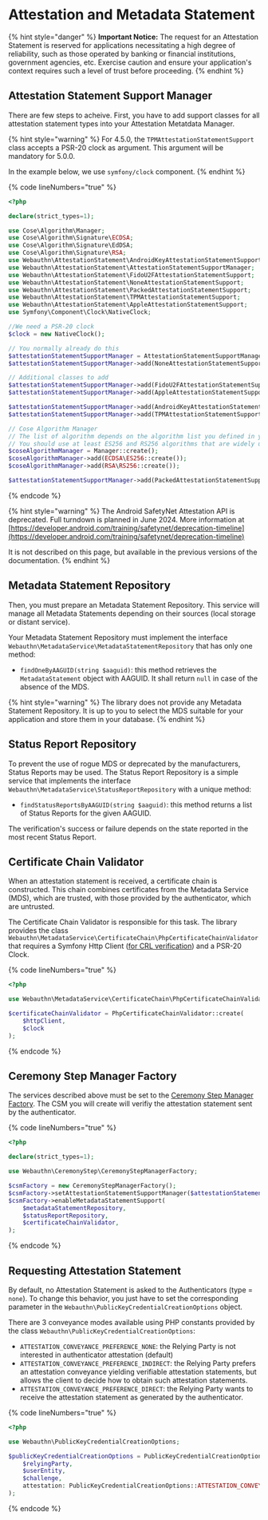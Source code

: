 # Attestation and Metadata Statement

{% hint style="danger" %}
**Important Notice:** The request for an Attestation Statement is reserved for applications necessitating a high degree of reliability, such as those operated by banking or financial institutions, government agencies, etc. Exercise caution and ensure your application's context requires such a level of trust before proceeding.
{% endhint %}

## Attestation Statement Support Manager

There are few steps to acheive. First, you have to add support classes for all attestation statement types into your Attestation Metatdata Manager.

{% hint style="warning" %}
For 4.5.0, the `TPMAttestationStatementSupport` class accepts a PSR-20 clock as argument. This argument will be mandatory for 5.0.0.

In the example below, we use `symfony/clock` component.
{% endhint %}

{% code lineNumbers="true" %}
```php
<?php

declare(strict_types=1);

use Cose\Algorithm\Manager;
use Cose\Algorithm\Signature\ECDSA;
use Cose\Algorithm\Signature\EdDSA;
use Cose\Algorithm\Signature\RSA;
use Webauthn\AttestationStatement\AndroidKeyAttestationStatementSupport;
use Webauthn\AttestationStatement\AttestationStatementSupportManager;
use Webauthn\AttestationStatement\FidoU2FAttestationStatementSupport;
use Webauthn\AttestationStatement\NoneAttestationStatementSupport;
use Webauthn\AttestationStatement\PackedAttestationStatementSupport;
use Webauthn\AttestationStatement\TPMAttestationStatementSupport;
use Webauthn\AttestationStatement\AppleAttestationStatementSupport;
use Symfony\Component\Clock\NativeClock;

//We need a PSR-20 clock
$clock = new NativeClock();

// You normally already do this
$attestationStatementSupportManager = AttestationStatementSupportManager::create();
$attestationStatementSupportManager->add(NoneAttestationStatementSupport::create());

// Additional classes to add
$attestationStatementSupportManager->add(FidoU2FAttestationStatementSupport::create());
$attestationStatementSupportManager->add(AppleAttestationStatementSupport::create());

$attestationStatementSupportManager->add(AndroidKeyAttestationStatementSupport::create());
$attestationStatementSupportManager->add(TPMAttestationStatementSupport::create($clock));

// Cose Algorithm Manager
// The list of algorithm depends on the algorithm list you defined in your options
// You should use at least ES256 and RS256 algorithms that are widely used.
$coseAlgorithmManager = Manager::create();
$coseAlgorithmManager->add(ECDSA\ES256::create());
$coseAlgorithmManager->add(RSA\RS256::create());

$attestationStatementSupportManager->add(PackedAttestationStatementSupport::create($coseAlgorithmManager));
```
{% endcode %}

{% hint style="warning" %}
The Android SafetyNet Attestation API is deprecated. Full turndown is planned in June 2024. More information at [https://developer.android.com/training/safetynet/deprecation-timeline](https://developer.android.com/training/safetynet/deprecation-timeline)

It is not described on this page, but available in the previous versions of the documentation.
{% endhint %}

## Metadata Statement Repository

Then, you must prepare an Metadata Statement Repository. This service will manage all Metadata Statements depending on their sources (local storage or distant service).

Your Metadata Statement Repository must implement the interface `Webauthn\MetadataService\MetadataStatementRepository` that has only one method:

* `findOneByAAGUID(string $aaguid)`: this method retrieves the `MetadataStatement` object with AAGUID. It shall return `null` in case of the absence of the MDS.

{% hint style="warning" %}
The library does not provide any Metadata Statement Repository. It is up to you to select the MDS suitable for your application and store them in your database.
{% endhint %}

## Status Report Repository

To prevent the use of rogue MDS or deprecated by the manufacturers, Status Reports may be used. The Status Report Repository is a simple service that implements the interface `Webauthn\MetadataService\StatusReportRepository` with a unique method:

* `findStatusReportsByAAGUID(string $aaguid)`: this method returns a list of Status Reports for the given AAGUID.

The verification's success or failure depends on the state reported in the most recent Status Report.

## Certificate Chain Validator

When an attestation statement is received, a certificate chain is constructed. This chain combines certificates from the Metadata Service (MDS), which are trusted, with those provided by the authenticator, which are untrusted.

The Certificate Chain Validator is responsible for this task. The library provides the class `Webauthn\MetadataService\CertificateChain\PhpCertificateChainValidator`  that requires a Symfony Http Client ([for CRL verification](https://en.wikipedia.org/wiki/Certificate_revocation_list)) and a PSR-20 Clock.

{% code lineNumbers="true" %}
```php
<?php

use Webauthn\MetadataService\CertificateChain\PhpCertificateChainValidator;

$certificateChainValidator = PhpCertificateChainValidator::create(
    $httpClient,
    $clock
);
```
{% endcode %}

## Ceremony Step Manager Factory

The services described above must be set to the [Ceremony Step Manager Factory](../input-validation.md). The CSM you will create will verifiy the attestation statement sent by the authenticator.

{% code lineNumbers="true" %}
```php
<?php

declare(strict_types=1);

use Webauthn\CeremonyStep\CeremonyStepManagerFactory;

$csmFactory = new CeremonyStepManagerFactory();
$csmFactory->setAttestationStatementSupportManager($attestationStatementSupportManager);
$csmFactory->enableMetadataStatementSupport(
    $metadataStatementRepository,
    $statusReportRepository,
    $certificateChainValidator,
);
```
{% endcode %}

## Requesting Attestation Statement

By default, no Attestation Statement is asked to the Authenticators (type = `none`). To change this behavior, you just have to set the corresponding parameter in the `Webauthn\PublicKeyCredentialCreationOptions` object.

There are 3 conveyance modes available using PHP constants provided by the class `Webauthn\PublicKeyCredentialCreationOptions`:

* `ATTESTATION_CONVEYANCE_PREFERENCE_NONE`: the Relying Party is not interested in authenticator attestation (default)
* `ATTESTATION_CONVEYANCE_PREFERENCE_INDIRECT`: the Relying Party prefers an attestation conveyance yielding verifiable attestation statements, but allows the client to decide how to obtain such attestation statements.
* `ATTESTATION_CONVEYANCE_PREFERENCE_DIRECT`: the Relying Party wants to receive the attestation statement as generated by the authenticator.

{% code lineNumbers="true" %}
```php
<?php

use Webauthn\PublicKeyCredentialCreationOptions;

$publicKeyCredentialCreationOptions = PublicKeyCredentialCreationOptions::create(
    $relyingParty,
    $userEntity,
    $challenge,
    attestation: PublicKeyCredentialCreationOptions::ATTESTATION_CONVEYANCE_PREFERENCE_DIRECT,
);
```
{% endcode %}
